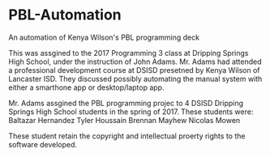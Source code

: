 # PBL-Automation
An automation of Kenya Wilson's PBL programming deck

This was assgined to the 2017 Programming 3 class at Dripping Springs High School, under the instruction of John Adams.
Mr. Adams had attended a professional development course at DSISD presetned by Kenya Wilson of Lancaster ISD.  They discussed
possibly automating the manual system with either a smarthone app or desktop/laptop app.

Mr. Adams assgined the PBL programming projec to 4 DSISD Dripping Springs High School students in the spring of 2017.  These students were:
Baltazar Hernandez
Tyler Houssain
Brennan Mayhew
Nicolas Mowen

These student retain the copyright and intellectual proerty rights to the software developed.

